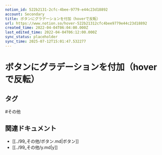 ```yaml
---
notion_id: 522b2131-2cfc-4bee-9779-e44c23d18892
account: Secondary
title: ボタンにグラデーションを付加（hoverで反転）
url: https://www.notion.so/hover-522b21312cfc4bee9779e44c23d18892
created_time: 2022-04-04T06:04:00.000Z
last_edited_time: 2022-04-04T06:12:00.000Z
sync_status: placeholder
sync_time: 2025-07-12T15:01:47.532277
---
```

# ボタンにグラデーションを付加（hoverで反転）


## タグ

#その他 

## 関連ドキュメント

- [[../99_その他/ボタン.md|ボタン]]
- [[../99_その他/y.md|y]]
